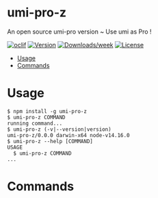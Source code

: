 umi-pro-z
=========

An open source umi-pro version ~ Use umi as Pro !

[![oclif](https://img.shields.io/badge/cli-oclif-brightgreen.svg)](https://oclif.io)
[![Version](https://img.shields.io/npm/v/umi-pro-z.svg)](https://npmjs.org/package/umi-pro-z)
[![Downloads/week](https://img.shields.io/npm/dw/umi-pro-z.svg)](https://npmjs.org/package/umi-pro-z)
[![License](https://img.shields.io/npm/l/umi-pro-z.svg)](https://github.com/personal/umi-pro-z/blob/master/package.json)

<!-- toc -->
* [Usage](#usage)
* [Commands](#commands)
<!-- tocstop -->
# Usage
<!-- usage -->
```sh-session
$ npm install -g umi-pro-z
$ umi-pro-z COMMAND
running command...
$ umi-pro-z (-v|--version|version)
umi-pro-z/0.0.0 darwin-x64 node-v14.16.0
$ umi-pro-z --help [COMMAND]
USAGE
  $ umi-pro-z COMMAND
...
```
<!-- usagestop -->
# Commands
<!-- commands -->

<!-- commandsstop -->

